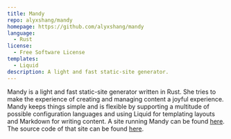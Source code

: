 ```yaml
---
title: Mandy
repo: alyxshang/mandy
homepage: https://github.com/alyxshang/mandy
language:
  - Rust
license:
  - Free Software License
templates:
  - Liquid
description: A light and fast static-site generator.
---
```


Mandy is a light and fast static-site generator written in Rust. She tries
to make the experience of creating and managing content a joyful experience.
Mandy keeps things simple and is flexible by supporting a multitude of possible 
configuration languages and using Liquid for templating layouts
and Markdown for writing content. A site running Mandy can be found [here](https://alyxshang.boo).
The source code of that site can be found [here](https://github.com/alyxshang/alyxshang.boo). 
